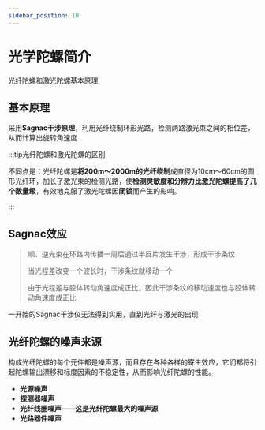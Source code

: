 ```yaml
---
sidebar_position: 10
---
```


# 光学陀螺简介

光纤陀螺和激光陀螺基本原理

## 基本原理

采用**Sagnac干涉原理**，利用光纤绕制环形光路，检测两路激光束之间的相位差，从而计算出旋转角速度

:::tip光纤陀螺和激光陀螺的区别

不同点是：光纤陀螺是**将200m～2000m的光纤绕制**成直径为10cm～60cm的圆形光纤环，加长了激光束的检测光路，使**检测灵敏度和分辨力比激光陀螺提高了几个数量级**，有效地克服了激光陀螺因**闭锁**而产生的影响。

:::

## Sagnac效应

> 顺、逆光束在环路内传播一周后通过半反片发生干涉，形成干涉条纹
>
> 当光程差改变一个波长时，干涉条纹就移动一个
>
> 由于光程差与腔体转动角速度成正比，因此干涉条纹的移动速度也与腔体转动角速度成正比

一开始的Sagnac干涉仪无法得到实用，直到光纤与激光的出现

## 光纤陀螺的噪声来源

构成光纤陀螺的每个元件都是噪声源，而且存在各种各样的寄生效应，它们都将引起陀螺输出漂移和标度因素的不稳定性，从而影响光纤陀螺的性能。

- **光源噪声**
- **探测器噪声**
- **光纤线圈噪声——这是光纤陀螺最大的噪声源**
- **光路器件噪声**

